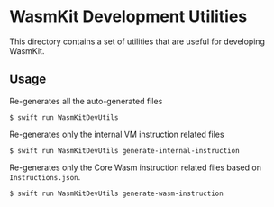 # WasmKit Development Utilities

This directory contains a set of utilities that are useful for developing WasmKit.

## Usage

Re-generates all the auto-generated files

```console
$ swift run WasmKitDevUtils
```

Re-generates only the internal VM instruction related files

```console
$ swift run WasmKitDevUtils generate-internal-instruction
```

Re-generates only the Core Wasm instruction related files based on `Instructions.json`.

```console
$ swift run WasmKitDevUtils generate-wasm-instruction
```
